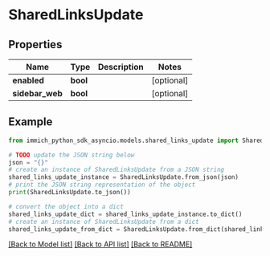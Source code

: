 # SharedLinksUpdate


## Properties

Name | Type | Description | Notes
------------ | ------------- | ------------- | -------------
**enabled** | **bool** |  | [optional] 
**sidebar_web** | **bool** |  | [optional] 

## Example

```python
from immich_python_sdk_asyncio.models.shared_links_update import SharedLinksUpdate

# TODO update the JSON string below
json = "{}"
# create an instance of SharedLinksUpdate from a JSON string
shared_links_update_instance = SharedLinksUpdate.from_json(json)
# print the JSON string representation of the object
print(SharedLinksUpdate.to_json())

# convert the object into a dict
shared_links_update_dict = shared_links_update_instance.to_dict()
# create an instance of SharedLinksUpdate from a dict
shared_links_update_from_dict = SharedLinksUpdate.from_dict(shared_links_update_dict)
```
[[Back to Model list]](../README.md#documentation-for-models) [[Back to API list]](../README.md#documentation-for-api-endpoints) [[Back to README]](../README.md)


